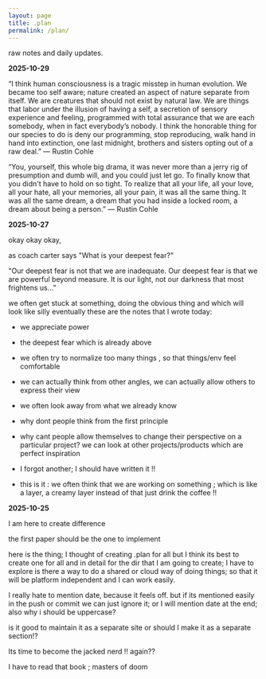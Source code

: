 ```yaml
---
layout: page
title: .plan
permalink: /plan/
---
```


raw notes and daily updates.



**2025-10-29**

“I think human consciousness is a tragic misstep in human evolution. We became too self aware; nature created an aspect of nature separate from itself. We are creatures that should not exist by natural law. We are things that labor under the illusion of having a self, a secretion of sensory experience and feeling, programmed with total assurance that we are each somebody, when in fact everybody’s nobody. I think the honorable thing for our species to do is deny our programming, stop reproducing, walk hand in hand into extinction, one last midnight, brothers and sisters opting out of a raw deal.”
― Rustin Cohle


“You, yourself, this whole big drama, it was never more than a jerry rig of presumption and dumb will, and you could just let go. To finally know that you didn't have to hold on so tight. To realize that all your life, all your love, all your hate, all your memories, all your pain, it was all the same thing. It was all the same dream, a dream that you had inside a locked room, a dream about being a person.”
― Rustin Cohle

**2025-10-27**

okay okay okay,

as coach carter says  "What is your deepest fear?"

"Our deepest fear is not that we are inadequate.
 Our deepest fear is that we are powerful beyond measure. 
 It is our light, not our darkness that most frightens us..."

we often get stuck at something, doing the obvious thing and which will look like silly eventually
 these are the notes that I wrote today:

 - we appreciate power
 - the deepest fear which is already above
 - we often try to normalize too many things , so that things/env feel comfortable
 - we can actually think from other angles, we can actually allow others to express their view
 - we often look away from what we already know
 - why dont people think from the first principle
 - why cant people allow themselves to change their perspective on a particular project? we can look at other projects/products which are perfect  inspiration


- I forgot another; I should have written it !!
- this is it : we often think that we are working on something ; which is like a layer, a creamy layer instead of that just drink the coffee !!

**2025-10-25**

I am here to create difference

the first paper should be the one to implement

here is the thing; I thought of creating .plan for all but I think its best to create one for all and in detail for the dir that I am going to create; I have to explore is there a way to do a shared or cloud way of doing things; so that it will be platform independent and I can work easily.

I really hate to mention date, because it feels off. but if its mentioned easily in the push or commit we can just ignore it; or I will mention date at the end; also why i should be uppercase?

is it good to maintain it as a separate site or should I make it as a separate section!?

Its time to become the jacked nerd !! again??

I have to read that book ; masters of doom